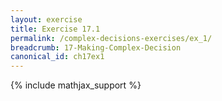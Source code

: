 ```yaml
---
layout: exercise
title: Exercise 17.1
permalink: /complex-decisions-exercises/ex_1/
breadcrumb: 17-Making-Complex-Decision
canonical_id: ch17ex1
---
```


{% include mathjax_support %}
